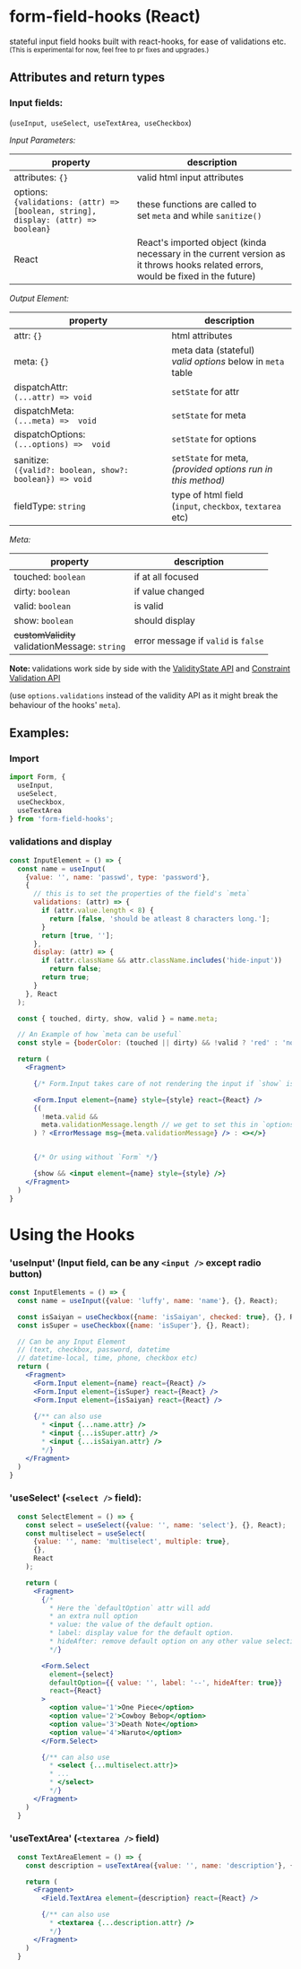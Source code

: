 # form-field-hooks (React)
stateful input field hooks built with react-hooks, for ease of validations etc. <small>(This is experimental for now, feel free to pr fixes and upgrades.)</small>

<!-- # still in "BETA" bois!
![the lord himself](https://picon.ngfiles.com/657000/flash_657585_largest_crop.png) -->

## Attributes and return types
### Input fields:
(`useInput`,&nbsp; `useSelect`,&nbsp; `useTextArea`,&nbsp; `useCheckbox`)<br />

*_Input Parameters:_*

| property | description |
| ------ | ------ |
| attributes: `{}` | valid html input attributes |
| options: <br />`{validations: (attr) => [boolean, string], display: (attr) => boolean}` | these functions are called to<br />set `meta` and while `sanitize()` |
| React | React's imported object (kinda necessary in the current version as it throws hooks related errors, would be fixed in the future) |

*_Output Element:_*

| property | description |
| ------- | ------- |
| attr: `{}` | html attributes |
| meta: `{}` | meta data (stateful)<br />_valid options_ below in `meta` table|
| dispatchAttr:<br />`(...attr) => void` | `setState` for attr |
| dispatchMeta:<br />`(...meta) =>  void` | `setState` for meta |
| dispatchOptions:<br />`(...options) =>  void` | `setState` for options |
| sanitize:<br />`({valid?: boolean, show?: boolean}) => void` | `setState` for meta,<br />_(provided options run in this method)_ |
| fieldType: `string` | type of html field<br />(`input`, `checkbox`, `textarea` etc) |

*_Meta:_*

| property | description |
| ------- | ------- |
| touched: `boolean` | if at all focused |
| dirty: `boolean` | if value changed |
| valid: `boolean` | is valid |
| show: `boolean` | should display |
| <strike>customValidity</strike><br />validationMessage: `string` | error message if `valid` is `false` |

<strong>Note: </strong> validations work side by side with the [ValidityState API](https://developer.mozilla.org/en-US/docs/Web/API/ValidityState) and [Constraint Validation API](https://developer.mozilla.org/en-US/docs/Web/Guide/HTML/HTML5/Constraint_validation)

(use `options.validations` instead of the validity API as it might break the behaviour of the hooks' `meta`).

<!-- ### Radio Group: <small>(not entirely development ready yet)</small><br />
(`useRadioGroup`)<br />

*_Input Parameters:_*

| property | description |
| ------ | ------- |
| defaultValue: `string` \| `null` | default selected radio |
| params: `[{attributes: {}, options: {}}]` | Array of Field Inputs<br />&lsaquo;same as the above Fields&rsaquo;. |

*_Output Element:_*

| property | description |
| ------ | ------- |
| elements: `Field[]` | Array of Input Fields (type=radio)<br />&lsaquo;same as the above Fields&rsaquo;. |
| current: `string` | selected option |
| fieldType: `string` | always 'radio-group' |

 -->

## Examples:
### Import
```jsx
import Form, {
  useInput,
  useSelect,
  useCheckbox,
  useTextArea
} from 'form-field-hooks';
```

### validations and display
```jsx
const InputElement = () => {
  const name = useInput(
    {value: '', name: 'passwd', type: 'password'},
    {
      // this is to set the properties of the field's `meta`
      validations: (attr) => {
        if (attr.value.length < 8) {
          return [false, 'should be atleast 8 characters long.'];
        }
        return [true, ''];
      },
      display: (attr) => {
        if (attr.className && attr.className.includes('hide-input'))
          return false;
        return true;
      }
    }, React
  );

  const { touched, dirty, show, valid } = name.meta;

  // An Example of how `meta can be useful`
  const style = {boderColor: (touched || dirty) && !valid ? 'red' : 'none'};

  return (
    <Fragment>

      {/* Form.Input takes care of not rendering the input if `show` is False */}

      <Form.Input element={name} style={style} react={React} />
      {(
        !meta.valid &&
        meta.validationMessage.length // we get to set this in `options.validations`
      ) ? <ErrorMessage msg={meta.validationMessage} /> : <></>}


      {/* Or using without `Form` */}

      {show && <input element={name} style={style} />}
    </Fragment>
  )
}
```

# Using the Hooks
### 'useInput' (Input field, can be any `<input />` except radio button)
```jsx
const InputElements = () => {
  const name = useInput({value: 'luffy', name: 'name'}, {}, React);

  const isSaiyan = useCheckbox({name: 'isSaiyan', checked: true}, {}, React);
  const isSuper = useCheckbox({name: 'isSuper'}, {}, React);

  // Can be any Input Element
  // (text, checkbox, password, datetime
  // datetime-local, time, phone, checkbox etc)
  return (
    <Fragment>
      <Form.Input element={name} react={React} />
      <Form.Input element={isSuper} react={React} />
      <Form.Input element={isSaiyan} react={React} />
      
      {/** can also use
        * <input {...name.attr} />
        * <input {...isSuper.attr} />
        * <input {...isSaiyan.attr} />
        */}
    </Fragment>
  )
}
```
<!-- 
### 'useRadioGroup' (`<input type="radio" />` field)
```jsx
const RadioElements = () => {
  // radio-group
  const genderRadio = useRadioGroup(null, [
    {attributes: { value: 'Male', checked: false, name: 'gender' }},
    {attributes: { value: 'Female', checked: false, name: 'gender' }},
  ], React);

  // radio elements
  const [gender1, gender2] = genderRadio.elements;
  var currentSelection = genderRadio.current;

  return (
    <Fragment>
      <Form.Input element={gender1} react={React} />
      <Form.Input element={gender2} react={React} />

      {/** can also use
        * <input {...gender1.attr} />
        * <input {...gender.attr} />
        */}
    </Fragment>
  )
}
``` -->

### 'useSelect' (`<select />` field):
```jsx
  const SelectElement = () => {
    const select = useSelect({value: '', name: 'select'}, {}, React);
    const multiselect = useSelect(
      {value: '', name: 'multiselect', multiple: true},
      {},
      React
    );

    return (
      <Fragment>
        {/*
          * Here the `defaultOption` attr will add
          * an extra null option
          * value: the value of the default option.
          * label: display value for the default option.
          * hideAfter: remove default option on any other value selection.
          */}

        <Form.Select
          element={select}
          defaultOption={{ value: '', label: '--', hideAfter: true}}
          react={React}
        >
          <option value='1'>One Piece</option>
          <option value='2'>Cowboy Bebop</option>
          <option value='3'>Death Note</option>
          <option value='4'>Naruto</option>
        </Form.Select>

        {/** can also use
          * <select {...multiselect.attr}>
          * ...
          * </select>
          */}
      </Fragment>
    )
  }
```

### 'useTextArea' (`<textarea />` field)
```jsx
  const TextAreaElement = () => {
    const description = useTextArea({value: '', name: 'description'}, {}, React);

    return (
      <Fragment>
        <Field.TextArea element={description} react={React} />

        {/** can also use
          * <textarea {...description.attr} />
          */}
      </Fragment>
    )
  }
```